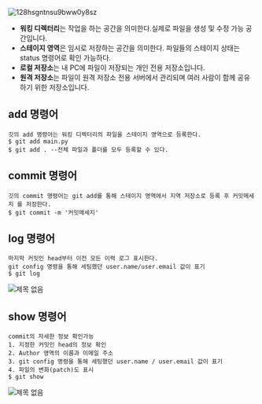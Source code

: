 ![128hsgntnsu9bww0y8sz](https://user-images.githubusercontent.com/105197524/196039835-5fbce362-a775-4ebb-b315-01a3c7d5cf6e.jpg)

- **워킹 디렉터리**는 작업을 하는 공간을 의미한다.실제로 파일을 생성 및 수정 가능 공간입니다.
- **스테이지 영역**은 임시로 저장하는 공간을 의미한다. 파일들의 스테이지 상태는 status 명령어로 확인 가능하다.
- **로컬 저장소**는 내 PC에 파일이 저장되는 개인 전용 저장소입니다.
- **원격 저장소**는 파일이 원격 저장소 전용 서버에서 관리되며 여러 사람이 함께 공유하기 위한 저장소입니다.

## add 명령어
```
깃의 add 명령어는 워킹 디렉터리의 파일을 스테이지 영역으로 등록한다.
$ git add main.py
$ git add . --전체 파일과 폴더를 모두 등록할 수 있다.
```

## commit 명령어
```
깃의 commit 명령어는 git add를 통해 스테이지 영역에서 지역 저장소로 등록 후 커밋메세지 를 저장한다.
$ git commit -m '커밋메세지'
```

## log 명령어
```
마지막 커밋인 head부터 이전 모든 이력 로그 표시한다.
git config 명령을 통해 세팅했던 user.name/user.email 값이 표기
$ git log
```
![제목 없음](https://user-images.githubusercontent.com/105197524/196040065-4f32120d-5261-4910-a44b-a7e3ea8a7d74.png)

## show 명령어
```
commit의 자세한 정보 확인가능
1. 지정한 커밋인 head의 정보 확인
2. Author 영역의 이름과 이메일 주소
3. git config 명령을 통해 세팅했던 user.name / user.email 값이 표기
4. 파일의 변화(patch)도 표시
$ git show
```
![제목 없음](https://user-images.githubusercontent.com/105197524/196040317-8bb56aee-7116-4bc0-b7d1-28402fbde653.png)
